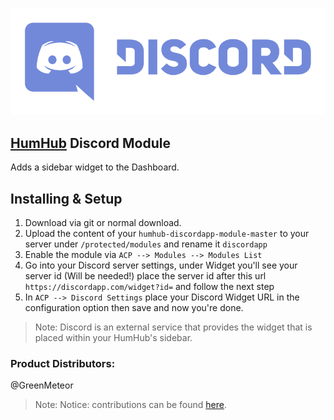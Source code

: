 [![](resources/discordlogo.png)](https://discordapp.com/)

## [HumHub](https://www.humhub.org/en) Discord Module

Adds a sidebar widget to the Dashboard.

## Installing & Setup
1. Download via git or normal download.
2. Upload the content of your `humhub-discordapp-module-master` to your server under `/protected/modules` and rename it `discordapp`
3. Enable the module via `ACP --> Modules --> Modules List`
4. Go into your Discord server settings, under Widget you'll see your server id (Will be needed!) place the server id after this url `https://discordapp.com/widget?id=` and follow the next step
5. In `ACP --> Discord Settings` place your Discord Widget URL in the configuration option then save and now you're done.

> Note: Discord is an external service that provides the widget that is placed within your HumHub's sidebar.

### __Product Distributors:__
@GreenMeteor

> Note: Notice: contributions can be found [here](.github/CONTRIBUTORS.md).
